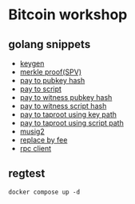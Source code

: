 # Bitcoin workshop

## golang snippets

- [keygen](./example/keygen.go)
- [merkle proof(SPV)](./example/merkle.go)
- [pay to pubkey hash](./example/p2pkh.go)
- [pay to script](./example/p2sh.go)
- [pay to witness pubkey hash](./example/p2wpkh.go)
- [pay to witness script hash](./example/p2wsh.go)
- [pay to taproot using key path](./example/p2trkey.go)
- [pay to taproot using script path](./example/p2trpath.go)
- [musig2](./example/musig2.go)
- [replace by fee](./example/rbf.go)
- [rpc client](./example/rpc.go)

## regtest

```
docker compose up -d
```
